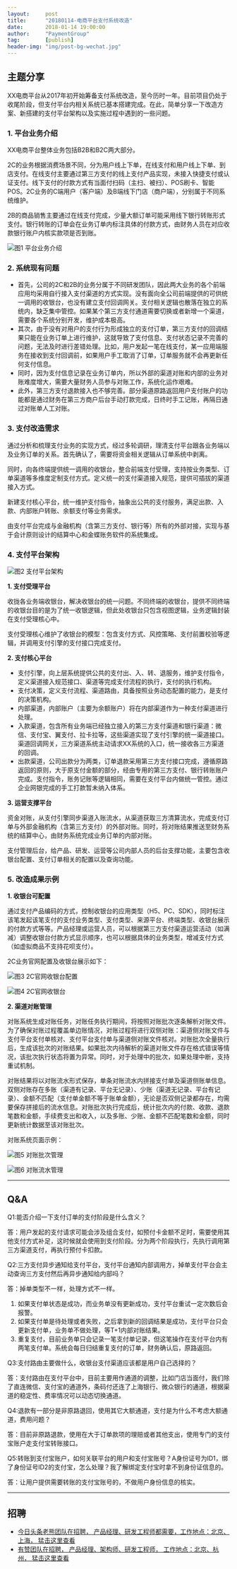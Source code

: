 ```yaml
---                           
layout:     post                                                
title:      "20180114-电商平台支付系统改造"                                                                               
date:       2018-01-14 19:00:00                                                                               
author:     "PaymentGroup"                                          
tag:		[publish]                                    
header-img: "img/post-bg-wechat.jpg"                                         
---
```


## 主题分享

XX电商平台从2017年初开始筹备支付系统改造，至今历时一年。目前项目仍处于收尾阶段，但支付平台内相关系统已基本搭建完成。在此，简单分享一下改造方案、新搭建的支付平台架构以及实施过程中遇到的一些问题。

### 1. 平台业务介绍

XX电商平台整体业务包括B2B和B2C两大部分。

2C的业务根据消费场景不同，分为用户线上下单，在线支付和用户线上下单、到店支付。在线支付主要通过第三方支付的线上支付产品实现，未接入快捷支付或认证支付。线下支付的付款方式有当面付扫码（主扫、被扫）、POS刷卡、智能POS。2C业务的C端用户（客户端）及B端线下门店（商户端），分别属于不同系统维护。

2B的商品销售主要通过在线支付完成，少量大额订单可能采用线下银行转账形式支付。银行转账的订单会在业务订单内标注具体的付款方式，由财务人员在对应收款银行账户内核实款项是否到账。

![图1 平台业务介绍](http://static.cocolian.org/img/20180114/1.jpg)


### 2. 系统现有问题

- 首先，公司的2C和2B的业务分属于不同研发团队，因此两大业务的各个前端应用均采用自行接入支付渠道的方式实现。没有面向全公司前端提供的可供统一调用的收银台，也没有建立支付回调网关。支付相关逻辑也散落在独立的系统内，缺乏集中管控。如果某个第三方支付通道需要切换或者新增一个渠道，需要各个系统分别开发，维护成本极高。  
- 其次，由于没有对用户的支付行为形成独立的支付订单，第三方支付的回调结果只能在业务订单上进行维护，这就导致了支付信息、支付状态记录不完善的问题，无法及时进行差错处理。比如，用户发起一笔在线支付，某一应用端服务在接收到支付回调前，如果用户手工取消了订单，订单服务就不会再更新任何支付信息。  
- 同时，因为支付信息记录在业务订单内，所以外部的渠道对账和内部的业务对账难度增大，需要大量财务人员参与对账工作，系统化运作艰难。  
- 此外，第三方支付退款接入也不够完善。部分渠道原路返回用户支付账户的功能都是通过财务在第三方商户后台手动打款完成，日终时手工记账，再隔日通过对账单人工对账。  

### 3. 支付改造需求

通过分析和梳理支付业务的实现方式，经过多轮调研，理清支付平台跟各业务端以及业务订单的关系。首先确认了，需要将资金相关逻辑从订单系统中剥离。

同时，向各终端提供统一调用的收银台，整合前端支付受理，支持按业务类型、订单渠道等多维度定制支付方式。定义统一的支付渠道接入规范，提供可插拔的渠道接入方式。

新建支付核心平台，统一维护支付指令，抽象出公共的支付服务，满足出款、入款、内部账户转账、余额支付等业务需求。

由支付平台完成与金融机构（含第三方支付、银行等）所有的外部对接，实现与基于会计原则设计的结算中心和金蝶账务软件的系统集成。

### 4. 支付平台架构

![图2 支付平台架构](http://static.cocolian.org/img/20180114/2.jpg)


**1. 支付受理平台**

收拢各业务端收银台，解决收银台的统一问题。不同终端的收银台，提供不同终端的收银台目的是为了统一收银逻辑，但此处收银台只包含视图逻辑，业务逻辑封装在支付受理核心中。

支付受理核心维护了收银台的模型：包含支付方式、风控策略、支付前置校验等逻辑，并调用支付引擎的支付接口完成支付。

**2. 支付核心平台**

- 支付引擎，向上层系统提供公共的支付出、入、转、退服务，维护支付指令，定义渠道接入规范接口、渠道等完成支付流程的执行，支付的执行机构。  
- 支付决策，定义支付流程、渠道路由，具备按照业务动态配置的能力，是支付的决策机构。  
- 内部渠道，内部账户（主要为余额账户）将在内部渠道作为一种支付渠道进行处理。  
- 入款渠道，包含所有业务端已经独立接入的第三方支付渠道和银行渠道：微信、支付宝、翼支付、拉卡拉等，这些渠道实现了支付引擎的统一渠道接口。渠道回调网关，三方渠道系统主动请求XX系统的入口，统一接收各三方渠道的回调。  
-  出款渠道，公司出款分为两类，订单退款采用第三方支付接口完成，遵循原路返回的原则，大于原支付金额的部分，经由专用的第三方支付、银行转账账户完成。支付指令，账务记账等逻辑相同，需要在支付平台内做统一管控。通过企业网银完成的手工打款暂未纳入体系。  

**3. 运营支撑平台**

资金对账，从支付引擎同步渠道入账流水，从渠道获取三方清算流水，完成支付订单与外部金融机构（含第三方支付）的外部对账。同时，将对账结果推送至财务系统的结算中心，由财务系统完成业务订单的内部对账。

支付管理后台，给产品、研发、运营等公司内部人员的后台支撑功能，主要包含收银台配置、支付订单相关的配置以及查询功能。

### 5. 改造成果示例

**1. 收银台可配置**

通过支付产品编码的方式，控制收银台的应用类型（H5、PC、SDK），同时标注该笔发起该笔支付的支付业务类型、支付类型、来源平台、终端类型、收银台展示的付款方式等等。产品经理或运营人员，可以根据第三方支付渠道运营活动（如满减）调整收银台付款方式显示顺序，也可以根据具体的业务类型，增减支付方式（如虚拟商品不支持花呗支付）。

2C业务官网配置及收银台展示如下：

![图3 2C官网收银台配置](http://static.cocolian.org/img/20180114//3.png)

![图4 2C官网收银台](http://static.cocolian.org/img/20180114/4.png)

**2. 渠道对账管理**

对账系统生成对账任务，对账任务执行期间，将按照对账批次逐条解析对账文件。为了确保对账过程覆盖单边账情况，对账过程将进行双侧对账：渠道侧对账文件与支付平台支付单核对、支付平台支付单与渠道侧对账文件核对。对账批次全量执行后，生成该批次的对账结果。如果批次内待解析的渠道对账文件存在格式错误等情况，该批次执行状态将置为异常。同时，对于处理中的批次，如果处理中断，支持重试机制。

对账结果将以对账流水形式保存，单条对账流水内拼接支付单及渠道侧账单信息。双侧对账存在多账（渠道有记录、平台无记录）、少账（渠道无记录、平台有记录）、金额不匹配（支付单金额不等于账单金额），无论是否双侧记录都存在，均需要保存拼接后的流水信息。对账批次执行完成后，统计批次内的付款、收款、退款笔数和金额，手续费支出和收入，以及多账、少账、金额不匹配笔数和金额，同时更新统计数据至该对账批次。

对账系统页面示例：

![图5 对账批次管理](http://static.cocolian.org/img/20180114/5.png)

![图6 对账流水管理](http://static.cocolian.org/img/20180114/6.png)



--- 

## Q&A

Q1:能否介绍一下支付订单的支付阶段是什么含义？

答：用户发起的支付请求可能会涉及组合支付，如预付卡金额不足时，需要使用其他支付方式补足，这时候就会使用到支付阶段。分为两个阶段执行，先执行调用第三方渠道支付，再执行预付卡扣款。

Q2:三方支付异步通知给支付平台，支付平台通知内部调用方，掉单支付平台会主动查询三方支付然后再异步通知给内部吗？

答：掉单类型不一样，处理方式不一样。  
1. 如果支付单状态是成功，而业务单没有更新成功，支付平台重试一定次数后会报警。    
2. 如果支付单是待处理或者失败，之后拿到新的回调结果是成功，支付平台只会更新支付单，业务单不做处理，等T+1内部对账结果。  
3. 重复支付，目前业务单只会记录一笔支付单记录，但这笔操作在支付平台内有两笔支付单。系统会每日归结重复支付的订单，财务确认后，原路返回。  

Q3:支付路由主要做什么，收银台支付渠道应该都是用户自己选择的？

答：支付路由在支付平台中，目前主要用作通道的调整，比如门店当面付，我们除了直连微信、支付宝的通道外，条码付还连了上海银行、微众银行的通道，根据渠道的稳定性、费率情况可以动态切换通道。

Q4:退款有一部分是非原路退回，使用其它大额通道，支付是为什么不考虑大额通道，费用问题？

答：目前非原路退款，使用在大于订单款项的理赔或者其他支出，使用专门的支付宝账户走支付宝转账接口。

Q5:转账到支付宝账户，如何关联平台的用户和支付宝账号？A身份证号为ID1，绑了身份证号ID2的支付宝，怎么处理？我了解绑定支付宝时拿不到身份证信息的。

答：让用户提供需要转账的支付宝账号的，不做用户身份信息的核实。

---

## 招聘

- [今日头条老熊团队在招聘， 产品经理、研发工程师都需要，工作地点：北京、上海， 猛击这里查看 ](http://doc.cocolian.org/job/2018/01/16/toutiao/)  
- [有赞团队在招聘， 产品经理、架构师、研发工程师， 工作地点：北京、杭州， 猛击这里查看](http://doc.cocolian.org/job/2018/01/17/youzan/)   

